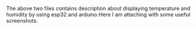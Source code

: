 The above two files contains description about displaying temperature and humidity by using esp32 and arduino.Here I am attaching with some useful screenshots.
